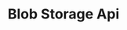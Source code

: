 ---
title: Blob Storage Api
open-api-url: https://rest.trackmatic.co.za/api/v2/blob-storage/docs/latest
layout: open-api
---